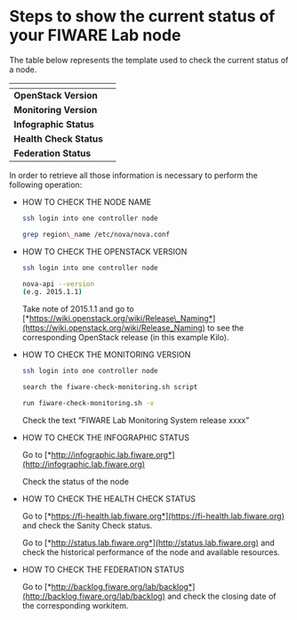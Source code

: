 # Steps to show the current status of your FIWARE Lab node

The table below represents the template used to check the current status
of a node.

| []()|[]() |
| --- | --- | 
| **OpenStack Version** | []() |
| **Monitoring Version** | []() |
| **Infographic Status** | []() |
| **Health Check Status** | []() |
| **Federation Status** | []() |

In order to retrieve all those information is necessary to perform the
following operation:

- HOW TO CHECK THE NODE NAME
  ```bash
  ssh login into one controller node

  grep region\_name /etc/nova/nova.conf
  ```

- HOW TO CHECK THE OPENSTACK VERSION
  ```bash
  ssh login into one controller node

  nova-api --version
  (e.g. 2015.1.1)
  ```

  Take note of 2015.1.1 and go to [*https://wiki.openstack.org/wiki/Release\_Naming*](https://wiki.openstack.org/wiki/Release_Naming) to see the corresponding OpenStack release (in this example Kilo).

- HOW TO CHECK THE MONITORING VERSION
  ```bash
  ssh login into one controller node

  search the fiware-check-monitoring.sh script

  run fiware-check-monitoring.sh -v
  ```
  Check the text “FIWARE Lab Monitoring System release xxxx”

- HOW TO CHECK THE INFOGRAPHIC STATUS

  Go to [*http://infographic.lab.fiware.org*](http://infographic.lab.fiware.org)
  
  Check the status of the node

- HOW TO CHECK THE HEALTH CHECK STATUS

  Go to [*https://fi-health.lab.fiware.org*](https://fi-health.lab.fiware.org) and check the Sanity Check status.

  Go to [*http://status.lab.fiware.org*](http://status.lab.fiware.org) and check the historical performance of the node and available resources.

- HOW TO CHECK THE FEDERATION STATUS

  Go to [*http://backlog.fiware.org/lab/backlog*](http://backlog.fiware.org/lab/backlog)
  and check the closing date of the corresponding workitem.